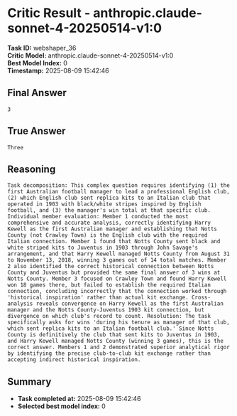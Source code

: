 # Critic Result - anthropic.claude-sonnet-4-20250514-v1:0

**Task ID:** webshaper_36  
**Critic Model:** anthropic.claude-sonnet-4-20250514-v1:0  
**Best Model Index:** 0  
**Timestamp:** 2025-08-09 15:42:46

## Final Answer
```
3
```

## True Answer
```
Three
```

## Reasoning
```
Task decomposition: This complex question requires identifying (1) the first Australian football manager to lead a professional English club, (2) which English club sent replica kits to an Italian club that operated in 1903 with black/white stripes inspired by English football, and (3) the manager's win total at that specific club. Individual member evaluation: Member 1 conducted the most comprehensive and accurate analysis, correctly identifying Harry Kewell as the first Australian manager and establishing that Notts County (not Crawley Town) is the English club with the required Italian connection. Member 1 found that Notts County sent black and white striped kits to Juventus in 1903 through John Savage's arrangement, and that Harry Kewell managed Notts County from August 31 to November 13, 2018, winning 3 games out of 14 total matches. Member 2 also identified the correct historical connection between Notts County and Juventus but provided the same final answer of 3 wins at Notts County. Member 3 focused on Crawley Town and found Harry Kewell won 18 games there, but failed to establish the required Italian connection, concluding incorrectly that the connection worked through 'historical inspiration' rather than actual kit exchange. Cross-analysis reveals convergence on Harry Kewell as the first Australian manager and the Notts County-Juventus 1903 kit connection, but divergence on which club's record to count. Resolution: The task specifically asks for wins 'during his tenure as manager of that club, which sent replica kits to an Italian football club.' Since Notts County is definitively the club that sent kits to Juventus in 1903, and Harry Kewell managed Notts County (winning 3 games), this is the correct answer. Members 1 and 2 demonstrated superior analytical rigor by identifying the precise club-to-club kit exchange rather than accepting indirect historical inspiration.
```

## Summary
- **Task completed at:** 2025-08-09 15:42:46
- **Selected best model index:** 0
